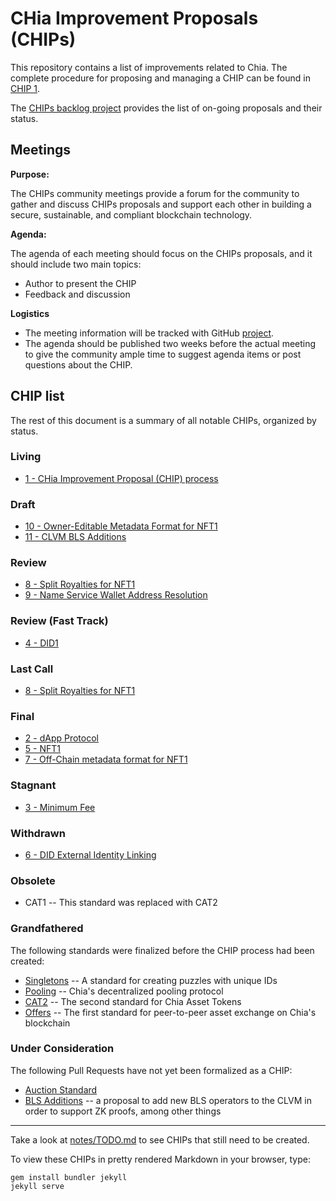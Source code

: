 # CHia Improvement Proposals (CHIPs)

This repository contains a list of improvements related to Chia. The complete procedure for proposing and managing a CHIP can be found in [CHIP 1](/CHIPs/chip-0001.md).

The [CHIPs backlog project](https://github.com/Chia-Network/chips/projects/1) provides the list of on-going proposals and their status. 

## Meetings
**Purpose:**

The CHIPs community meetings provide a forum for the community to gather and discuss CHIPs proposals and support each other in building a secure, sustainable, and compliant blockchain technology. 

**Agenda:**

The agenda of each meeting should focus on the CHIPs proposals, and it should include two main topics: 
- Author to present the CHIP
- Feedback and discussion

**Logistics**
- The meeting information will be tracked with GitHub [project](https://github.com/Chia-Network/dev-community-meetings/projects/1). 
- The agenda should be published two weeks before the actual meeting to give the community ample time to suggest agenda items or post questions about the CHIP. 


## CHIP list
The rest of this document is a summary of all notable CHIPs, organized by status.

### Living
* [1 - CHia Improvement Proposal (CHIP) process](/CHIPs/chip-0001.md)

### Draft
* [10 - Owner-Editable Metadata Format for NFT1](https://github.com/Chia-Network/chips/pull/33)
* [11 - CLVM BLS Additions](https://github.com/Chia-Network/chips/blob/bls_additions/CHIPs/bls.md)

### Review
* [8 - Split Royalties for NFT1](https://github.com/Chia-Network/chips/pull/30)
* [9 - Name Service Wallet Address Resolution](https://github.com/Chia-Network/chips/pull/35)

### Review (Fast Track)
* [4 - DID1](https://github.com/Chia-Network/chips/pull/18)

### Last Call
* [8 - Split Royalties for NFT1](https://github.com/Chia-Network/chips/pull/30)

### Final
* [2 - dApp Protocol](/CHIPs/chip-0002.md)
* [5 - NFT1](/CHIPs/chip-0005.md)
* [7 - Off-Chain metadata format for NFT1](/CHIPs/chip-0007.md)

### Stagnant
* [3 - Minimum Fee](https://github.com/Chia-Network/chips/pull/13)

### Withdrawn
* [6 - DID External Identity Linking](https://github.com/Chia-Network/chips/pull/12)

### Obsolete
* CAT1 -- This standard was replaced with CAT2

### Grandfathered
The following standards were finalized before the CHIP process had been created:
* [Singletons](https://chialisp.com/singletons) -- A standard for creating puzzles with unique IDs
* [Pooling](https://chialisp.com/pooling) -- Chia's decentralized pooling protocol
* [CAT2](https://chialisp.com/cats) -- The second standard for Chia Asset Tokens
* [Offers](https://chialisp.com/offers) -- The first standard for peer-to-peer asset exchange on Chia's blockchain

### Under Consideration
The following Pull Requests have not yet been formalized as a CHIP:
* [Auction Standard](https://github.com/Chia-Network/chips/pull/24)
* [BLS Additions](https://github.com/Chia-Network/chips/blob/bls_additions/CHIPs/bls.md) -- a proposal to add new BLS operators to the CLVM in order to support ZK proofs, among other things

-----

Take a look at [notes/TODO.md](/notes/TODO.md) to see CHIPs that still need to be created.

To view these CHIPs in pretty rendered Markdown in your browser, type:

```
gem install bundler jekyll
jekyll serve
```
